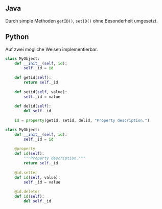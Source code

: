 ## Java
Durch simple Methoden `getID()`, `setID()` ohne Besonderheit umgesetzt.

## Python
Auf zwei mögliche Weisen implementierbar.
```python
class MyObject:
	def __init__(self, id):
		self._id = id
	
	def getid(self):
		return self._id
	
	def setid(self, value):
		self._id = value
	
	def delid(self):
		del self._id
	
	id = property(getid, setid, delid, "Property description.")
```

```python
class MyObject:
	def __init__(self, id):
		self._id = id
	
	@property
	def id(self):
		"""Property description."""
		return self._id
	
	@id.setter
	def id(self, value):
		self._id = value
	
	@id.deleter
	def id(self):
		del self._id
```
